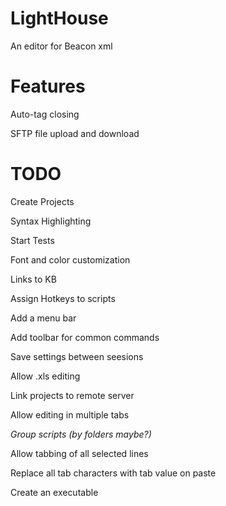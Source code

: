 LightHouse
==========

An editor for Beacon xml

Features
========
Auto-tag closing

SFTP file upload and download

TODO
====
Create Projects

Syntax Highlighting

Start Tests

Font and color customization

Links to KB

Assign Hotkeys to scripts

Add a menu bar

Add toolbar for common commands

Save settings between seesions

Allow .xls editing

Link projects to remote server

Allow editing in multiple tabs

_Group scripts (by folders maybe?)_

Allow tabbing of all selected lines

Replace all tab characters with tab value on paste

Create an executable

